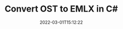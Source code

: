 ---
############################# Static ############################
layout: "auto-gen-conversion"
date: 2022-03-01T15:12:22
draft: false
otherformats: bmp dcm emf emz epub gif ico jp2 jpeg jpg pdf png psb psd svg svgz tex tga tif tiff webp wmf wmz xps
breadcrumb: OST to EMLX in C#

############################# Head ############################
head_title: "OST to EMLX Converter in C#"
head_description: "Convert OST to EMLX in .NET using a few lines of code. Use the GroupDocs Document Conversion API to convert over 160 file formats."

############################# Header ############################
title: "Convert OST to EMLX in C#"
description: "OST to EMLX conversion with a few lines of .NET code"
bg_image: "https://cms.admin.containerize.com/templates/aspose/App_Themes/V3/images/bg/header1.png"
bg_overlay: false
button:
    enable: true

############################# SubMenu ############################
submenu:
    enable: true

    left:
        img_alt: "GroupDocs.Conversion for .NET"
        image: "https://cms.admin.containerize.com/templates/groupdocs/images/product-logos/90x90-noborder/groupdocs-conversion-net.png"
        product: "GroupDocs.Conversion"
        platform: ".NET"

    

############################# About ############################
about:
    enable: true
    title: "About GroupDocs.Conversion для .NET API"
    content: |
        [GroupDocs.Conversion for .NET](https://products.groupdocs.com/conversion/net/) can be used to convert Microsoft Word, Excel, PowerPoint, PDF, Visio and other formats. GroupDocs.Conversion is a standalone API that is suitable for back-end and internal systems where high performance is required. It does not depend on any software such as Microsoft or Open Office.
    

overview:
    enable: true
    content: |
        Convert your OST files to EMLX in .NET easily. You can use just a couple of C# code lines in any platform of your choice like - Windows, Linux, macOS.
        You can try OST to EMLX conversion for free and evaluate conversion results quality.
        Along with simple file conversion scenarios you can try more advanced options for loading source OST file and for saving output EMLX result. 
        
        For example, for the source OST file you may use the following load options:

        * auto-detect file format;
        * specify password for protected files (if file format supports it);
        * replace missing fonts to preserve document appearance.
        
        There are also advanced convert options for the EMLX file:

        * convert specific document page or page range;
        * add a watermark to the converted EMLX file.

        Once conversion is completed you can save your EMLX file to the local file path or any third-party storage like FTP, Amazon S3, Google Drive, Dropbox etc.
        Please note - to convert OST to EMLX there is no need for any additional software installed - like MS Office, Open Office, Adobe Acrobat Reader etc. 


############################# Steps ############################
steps:
    enable: true
    title_left: "Steps to convert OST to EMLX in C#"
    content_left: |
        [GroupDocs.Conversion](https://products.groupdocs.com/conversion/net/) makes it easy for developers to convert a OST file to EMLX with a few lines of code.

        * Create an instance of the Converter class and provide the file OST with the full path
        * Create and set ConvertOptions for EMLX type.
        * Call the Converter.Convert method and pass the full path and format (EMLX) as a parameter
        
    title_right: "System Requirements"
    content_right: |
        Basic conversion with GroupDocs.Conversion for .NET can be done in just a few simple steps. Our APIs are supported on all major platforms and operating systems. Before executing the code below, make sure you have the following prerequisites installed on your system.

        * Operating systems: Microsoft Windows, Linux, MacOS
        * Development environments: Microsoft Visual Studio, Xamarin, MonoDevelop
        * Frameworks: .NET Framework, .NET Standard, .NET Core, Mono
        * Get the latest GroupDocs.Conversion for .NET from [Nuget](https://www.nuget.org/packages/groupdocs.conversion)
        
    code: |
        ```cs
        // Load OST file
        var converter = new GroupDocs.Conversion.Converter("template.ost");
        // Set conversion parameters for EMLX format
        var convertOptions = converter.GetPossibleConversions()["emlx"].ConvertOptions;
        // Convert to EMLX format
        converter.Convert("output.emlx", convertOptions);        
        ```
        
demos:
    enable: true
    title: "OST to EMLX Live Demo"
    content: |
       Convert OST to EMLX now by visiting the [GroupDocs.Conversion App](https://products.groupdocs.app/conversion/family) website. Online demo has the following advantages
          

more_formats:
    enable: true
    title: "Other supported transformations OST"
    content: "You can also convert OST to many other file formats. Please see the list below."
       
       
back_to_top:
    enable: true
---
